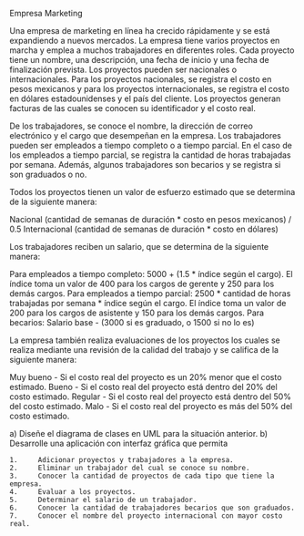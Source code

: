 Empresa Marketing

Una empresa de marketing en línea ha crecido rápidamente y se está expandiendo a nuevos mercados. La empresa tiene varios proyectos en marcha y emplea a muchos trabajadores en diferentes roles. Cada proyecto tiene un nombre, una descripción, una fecha de inicio y una fecha de finalización prevista. Los proyectos pueden ser nacionales o internacionales. Para los proyectos nacionales, se registra el costo en pesos mexicanos y para los proyectos internacionales, se registra el costo en dólares estadounidenses y el país del cliente. Los proyectos generan facturas de las cuales se conocen su identificador y el costo real.

De los trabajadores, se conoce el nombre, la dirección de correo electrónico y el cargo que desempeñan en la empresa. Los trabajadores pueden ser empleados a tiempo completo o a tiempo parcial. En el caso de los empleados a tiempo parcial, se registra la cantidad de horas trabajadas por semana. Además, algunos trabajadores son becarios y se registra si son graduados o no.

Todos los proyectos tienen un valor de esfuerzo estimado que se determina de la siguiente manera:

Nacional (cantidad de semanas de duración * costo en pesos mexicanos) / 0.5
Internacional (cantidad de semanas de duración * costo en dólares) 

Los trabajadores reciben un salario, que se determina de la siguiente manera:

Para empleados a tiempo completo: 5000 + (1.5 * índice según el cargo). El índice toma un valor de 400 para los cargos de gerente y 250 para los demás cargos.
Para empleados a tiempo parcial: 2500 * cantidad de horas trabajadas por semana * índice según el cargo. El índice toma un valor de 200 para los cargos de asistente y 150 para los demás cargos.
Para becarios: Salario base - (3000 si es graduado, o 1500 si no lo es)

La empresa también realiza evaluaciones de los proyectos los cuales se realiza mediante una revisión de la calidad del trabajo y se califica de la siguiente manera:

Muy bueno - Si el costo real del proyecto es un 20% menor que el costo estimado.
Bueno - Si el costo real del proyecto está dentro del 20% del costo estimado.
Regular - Si el costo real del proyecto está dentro del 50% del costo estimado.
Malo - Si el costo real del proyecto es más del 50% del costo estimado.

a) Diseñe el diagrama de clases en UML para la situación anterior.
b) Desarrolle una aplicación con interfaz gráfica que permita

    1.     Adicionar proyectos y trabajadores a la empresa.
    2.     Eliminar un trabajador del cual se conoce su nombre.
    3.     Conocer la cantidad de proyectos de cada tipo que tiene la empresa.
    4.     Evaluar a los proyectos.
    5.     Determinar el salario de un trabajador.
    6.     Conocer la cantidad de trabajadores becarios que son graduados.
    7.     Conocer el nombre del proyecto internacional con mayor costo real.
